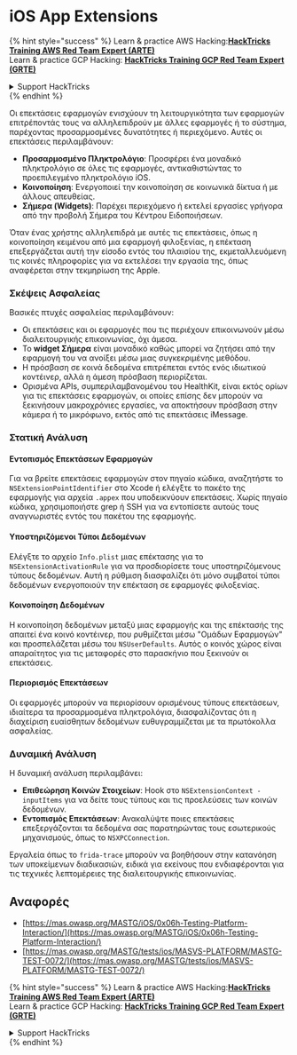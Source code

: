 # iOS App Extensions

{% hint style="success" %}
Learn & practice AWS Hacking:<img src="/.gitbook/assets/arte.png" alt="" data-size="line">[**HackTricks Training AWS Red Team Expert (ARTE)**](https://training.hacktricks.xyz/courses/arte)<img src="/.gitbook/assets/arte.png" alt="" data-size="line">\
Learn & practice GCP Hacking: <img src="/.gitbook/assets/grte.png" alt="" data-size="line">[**HackTricks Training GCP Red Team Expert (GRTE)**<img src="/.gitbook/assets/grte.png" alt="" data-size="line">](https://training.hacktricks.xyz/courses/grte)

<details>

<summary>Support HackTricks</summary>

* Check the [**subscription plans**](https://github.com/sponsors/carlospolop)!
* **Join the** 💬 [**Discord group**](https://discord.gg/hRep4RUj7f) or the [**telegram group**](https://t.me/peass) or **follow** us on **Twitter** 🐦 [**@hacktricks\_live**](https://twitter.com/hacktricks\_live)**.**
* **Share hacking tricks by submitting PRs to the** [**HackTricks**](https://github.com/carlospolop/hacktricks) and [**HackTricks Cloud**](https://github.com/carlospolop/hacktricks-cloud) github repos.

</details>
{% endhint %}

Οι επεκτάσεις εφαρμογών ενισχύουν τη λειτουργικότητα των εφαρμογών επιτρέποντάς τους να αλληλεπιδρούν με άλλες εφαρμογές ή το σύστημα, παρέχοντας προσαρμοσμένες δυνατότητες ή περιεχόμενο. Αυτές οι επεκτάσεις περιλαμβάνουν:

- **Προσαρμοσμένο Πληκτρολόγιο**: Προσφέρει ένα μοναδικό πληκτρολόγιο σε όλες τις εφαρμογές, αντικαθιστώντας το προεπιλεγμένο πληκτρολόγιο iOS.
- **Κοινοποίηση**: Ενεργοποιεί την κοινοποίηση σε κοινωνικά δίκτυα ή με άλλους απευθείας.
- **Σήμερα (Widgets)**: Παρέχει περιεχόμενο ή εκτελεί εργασίες γρήγορα από την προβολή Σήμερα του Κέντρου Ειδοποιήσεων.

Όταν ένας χρήστης αλληλεπιδρά με αυτές τις επεκτάσεις, όπως η κοινοποίηση κειμένου από μια εφαρμογή φιλοξενίας, η επέκταση επεξεργάζεται αυτή την είσοδο εντός του πλαισίου της, εκμεταλλευόμενη τις κοινές πληροφορίες για να εκτελέσει την εργασία της, όπως αναφέρεται στην τεκμηρίωση της Apple.

### **Σκέψεις Ασφαλείας**

Βασικές πτυχές ασφαλείας περιλαμβάνουν:

- Οι επεκτάσεις και οι εφαρμογές που τις περιέχουν επικοινωνούν μέσω διαλειτουργικής επικοινωνίας, όχι άμεσα.
- Το **widget Σήμερα** είναι μοναδικό καθώς μπορεί να ζητήσει από την εφαρμογή του να ανοίξει μέσω μιας συγκεκριμένης μεθόδου.
- Η πρόσβαση σε κοινά δεδομένα επιτρέπεται εντός ενός ιδιωτικού κοντέινερ, αλλά η άμεση πρόσβαση περιορίζεται.
- Ορισμένα APIs, συμπεριλαμβανομένου του HealthKit, είναι εκτός ορίων για τις επεκτάσεις εφαρμογών, οι οποίες επίσης δεν μπορούν να ξεκινήσουν μακροχρόνιες εργασίες, να αποκτήσουν πρόσβαση στην κάμερα ή το μικρόφωνο, εκτός από τις επεκτάσεις iMessage.

### Στατική Ανάλυση

#### **Εντοπισμός Επεκτάσεων Εφαρμογών**

Για να βρείτε επεκτάσεις εφαρμογών στον πηγαίο κώδικα, αναζητήστε το `NSExtensionPointIdentifier` στο Xcode ή ελέγξτε το πακέτο της εφαρμογής για αρχεία `.appex` που υποδεικνύουν επεκτάσεις. Χωρίς πηγαίο κώδικα, χρησιμοποιήστε grep ή SSH για να εντοπίσετε αυτούς τους αναγνωριστές εντός του πακέτου της εφαρμογής.

#### **Υποστηριζόμενοι Τύποι Δεδομένων**

Ελέγξτε το αρχείο `Info.plist` μιας επέκτασης για το `NSExtensionActivationRule` για να προσδιορίσετε τους υποστηριζόμενους τύπους δεδομένων. Αυτή η ρύθμιση διασφαλίζει ότι μόνο συμβατοί τύποι δεδομένων ενεργοποιούν την επέκταση σε εφαρμογές φιλοξενίας.

#### **Κοινοποίηση Δεδομένων**

Η κοινοποίηση δεδομένων μεταξύ μιας εφαρμογής και της επέκτασής της απαιτεί ένα κοινό κοντέινερ, που ρυθμίζεται μέσω "Ομάδων Εφαρμογών" και προσπελάζεται μέσω του `NSUserDefaults`. Αυτός ο κοινός χώρος είναι απαραίτητος για τις μεταφορές στο παρασκήνιο που ξεκινούν οι επεκτάσεις.

#### **Περιορισμός Επεκτάσεων**

Οι εφαρμογές μπορούν να περιορίσουν ορισμένους τύπους επεκτάσεων, ιδιαίτερα τα προσαρμοσμένα πληκτρολόγια, διασφαλίζοντας ότι η διαχείριση ευαίσθητων δεδομένων ευθυγραμμίζεται με τα πρωτόκολλα ασφαλείας.

### Δυναμική Ανάλυση

Η δυναμική ανάλυση περιλαμβάνει:

- **Επιθεώρηση Κοινών Στοιχείων**: Hook στο `NSExtensionContext - inputItems` για να δείτε τους τύπους και τις προελεύσεις των κοινών δεδομένων.
- **Εντοπισμός Επεκτάσεων**: Ανακαλύψτε ποιες επεκτάσεις επεξεργάζονται τα δεδομένα σας παρατηρώντας τους εσωτερικούς μηχανισμούς, όπως το `NSXPCConnection`.

Εργαλεία όπως το `frida-trace` μπορούν να βοηθήσουν στην κατανόηση των υποκείμενων διαδικασιών, ειδικά για εκείνους που ενδιαφέρονται για τις τεχνικές λεπτομέρειες της διαλειτουργικής επικοινωνίας.

## Αναφορές
* [https://mas.owasp.org/MASTG/iOS/0x06h-Testing-Platform-Interaction/](https://mas.owasp.org/MASTG/iOS/0x06h-Testing-Platform-Interaction/)
* [https://mas.owasp.org/MASTG/tests/ios/MASVS-PLATFORM/MASTG-TEST-0072/](https://mas.owasp.org/MASTG/tests/ios/MASVS-PLATFORM/MASTG-TEST-0072/)

{% hint style="success" %}
Learn & practice AWS Hacking:<img src="/.gitbook/assets/arte.png" alt="" data-size="line">[**HackTricks Training AWS Red Team Expert (ARTE)**](https://training.hacktricks.xyz/courses/arte)<img src="/.gitbook/assets/arte.png" alt="" data-size="line">\
Learn & practice GCP Hacking: <img src="/.gitbook/assets/grte.png" alt="" data-size="line">[**HackTricks Training GCP Red Team Expert (GRTE)**<img src="/.gitbook/assets/grte.png" alt="" data-size="line">](https://training.hacktricks.xyz/courses/grte)

<details>

<summary>Support HackTricks</summary>

* Check the [**subscription plans**](https://github.com/sponsors/carlospolop)!
* **Join the** 💬 [**Discord group**](https://discord.gg/hRep4RUj7f) or the [**telegram group**](https://t.me/peass) or **follow** us on **Twitter** 🐦 [**@hacktricks\_live**](https://twitter.com/hacktricks\_live)**.**
* **Share hacking tricks by submitting PRs to the** [**HackTricks**](https://github.com/carlospolop/hacktricks) and [**HackTricks Cloud**](https://github.com/carlospolop/hacktricks-cloud) github repos.

</details>
{% endhint %}
